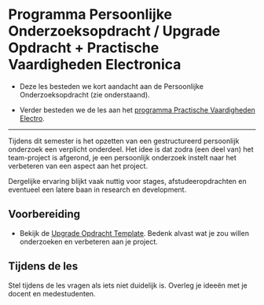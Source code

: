 # Programma Persoonlijke Onderzoeksopdracht / Upgrade Opdracht + Practische Vaardigheden Electronica
- Deze les besteden we kort aandacht aan de Persoonlijke Onderzoeksopdracht (zie onderstaand).

- Verder besteden we de les aan het [programma Practische Vaardigheden Electro](./programma-practische-vaardigheden-electro.md).

---

Tijdens dit semester is het opzetten van een gestructureerd persoonlijk onderzoek een verplicht onderdeel. Het idee is dat zodra (een deel van) het team-project is afgerond, je een persoonlijk onderzoek instelt naar het verbeteren van een aspect aan het project.

Dergelijke ervaring blijkt vaak nuttig voor stages, afstudeeropdrachten en eventueel een latere baan in research en development.

## Voorbereiding
- Bekijk de [Upgrade Opdracht Template](../../skills/Upgrade-opdracht-template.md). Bedenk alvast wat je zou willen onderzoeken en verbeteren aan je project.

## Tijdens de les
Stel tijdens de les vragen als iets niet duidelijk is. Overleg je ideeën met je docent en medestudenten.